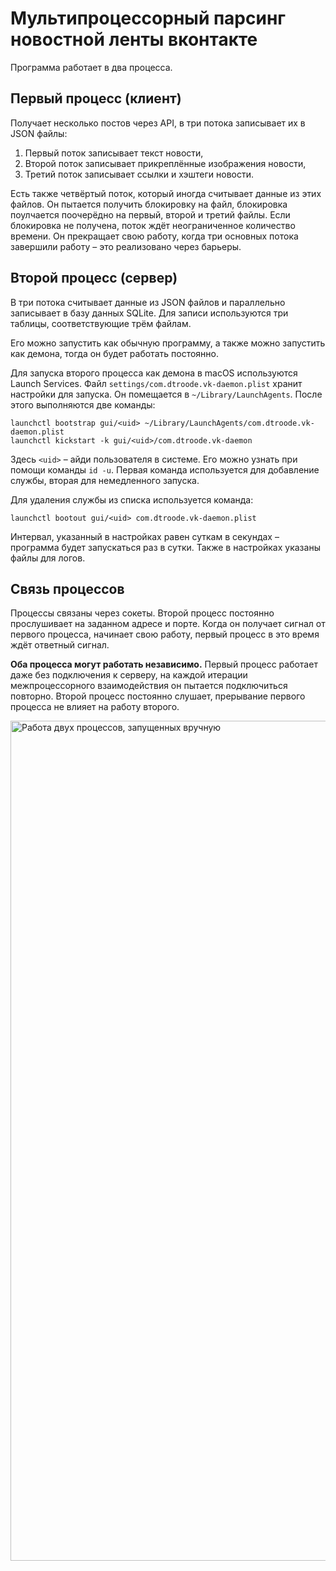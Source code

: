 # Мультипроцессорный парсинг новостной ленты вконтакте

Программа работает в два процесса.

## Первый процесс (клиент)

Получает несколько постов через API, в три потока записывает их в JSON файлы:

1. Первый поток записывает текст новости,
2. Второй поток записывает прикреплённые изображения новости,
3. Третий поток записывает ссылки и хэштеги новости.

Есть также четвёртый поток, который иногда считывает данные из этих файлов. Он пытается получить блокировку на файл, блокировка поулчается поочерёдно на первый, второй и третий файлы. Если блокировка не получена, поток ждёт неограниченное количество времени. Он прекращает свою работу, когда три основных потока завершили работу – это реализовано через барьеры.

## Второй процесс (сервер)

В три потока считывает данные из JSON файлов и параллельно записывает в базу данных SQLite. Для записи используются три таблицы, соответствующие трём файлам.

Его можно запустить как обычную программу, а также можно запустить как демона, тогда он будет работать постоянно.

Для запуска второго процесса как демона в macOS используются Launch Services. Файл `settings/com.dtroode.vk-daemon.plist` хранит настройки для запуска. Он помещается в `~/Library/LaunchAgents`. После этого выполняются две команды:

```
launchctl bootstrap gui/<uid> ~/Library/LaunchAgents/com.dtroode.vk-daemon.plist
launchctl kickstart -k gui/<uid>/com.dtroode.vk-daemon
```

Здесь `<uid>` – айди пользователя в системе. Его можно узнать при помощи команды `id -u`. Первая команда используется для добавление службы, вторая для немедленного запуска.

Для удаления службы из списка используется команда:

```
launchctl bootout gui/<uid> com.dtroode.vk-daemon.plist
```

Интервал, указанный в настройках равен суткам в секундах – программа будет запускаться раз в сутки. Также в настройках указаны файлы для логов.

## Связь процессов

Процессы связаны через сокеты. Второй процесс постоянно прослушивает на заданном адресе и порте. Когда он получает сигнал от первого процесса, начинает свою работу, первый процесс в это время ждёт ответный сигнал.

**Оба процесса могут работать независимо.** Первый процесс работает даже без подключения к серверу, на каждой итерации межпроцессорного взаимодействия он пытается подключиться повторно. Второй процесс постоянно слушает, прерывание первого процесса не влияет на работу второго.

<img width="1344" alt="Работа двух процессов, запущенных вручную" src="https://user-images.githubusercontent.com/35430974/145389711-be26cc31-bd06-4bf7-b77b-3f944c26e847.png">
